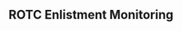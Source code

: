 ## ROTC Enlistment Monitoring


<script src="http://code.jquery.com/jquery-1.4.2.min.js">

</script>

